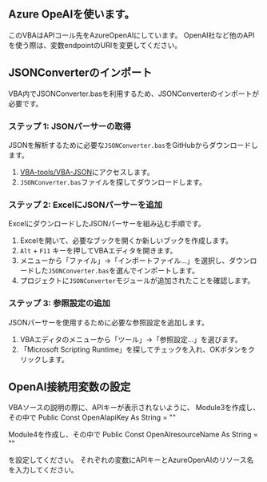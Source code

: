 ## Azure OpeAIを使います。
このVBAはAPIコール先をAzureOpenAIにしています。
OpenAI社など他のAPIを使う際は、変数endpointのURIを変更してください。


## JSONConverterのインポート

VBA内でJSONConverter.basを利用するため、JSONConverterのインポートが必要です。

### ステップ 1: JSONパーサーの取得

JSONを解析するために必要な`JSONConverter.bas`をGitHubからダウンロードします。

1. [VBA-tools/VBA-JSON](https://github.com/VBA-tools/VBA-JSON)にアクセスします。
2. `JSONConverter.bas`ファイルを探してダウンロードします。

### ステップ 2: ExcelにJSONパーサーを追加

ExcelにダウンロードしたJSONパーサーを組み込む手順です。

1. Excelを開いて、必要なブックを開くか新しいブックを作成します。
2. `Alt` + `F11` キーを押してVBAエディタを開きます。
3. メニューから「ファイル」→「インポートファイル...」を選択し、ダウンロードした`JSONConverter.bas`を選んでインポートします。
4. プロジェクトに`JSONConverter`モジュールが追加されたことを確認します。

### ステップ 3: 参照設定の追加

JSONパーサーを使用するために必要な参照設定を追加します。

1. VBAエディタのメニューから「ツール」→「参照設定...」を選びます。
2. 「Microsoft Scripting Runtime」を探してチェックを入れ、OKボタンをクリックします。

## OpenAI接続用変数の設定
VBAソースの説明の際に、APIキーが表示されないように、
Module3を作成し、その中で
Public Const OpenAIapiKey As String = ""

Module4を作成し、その中で
Public Const OpenAIresourceName As String = ""

を設定してください。
それぞれの変数にAPIキーとAzureOpenAIのリソース名を入力してください。
